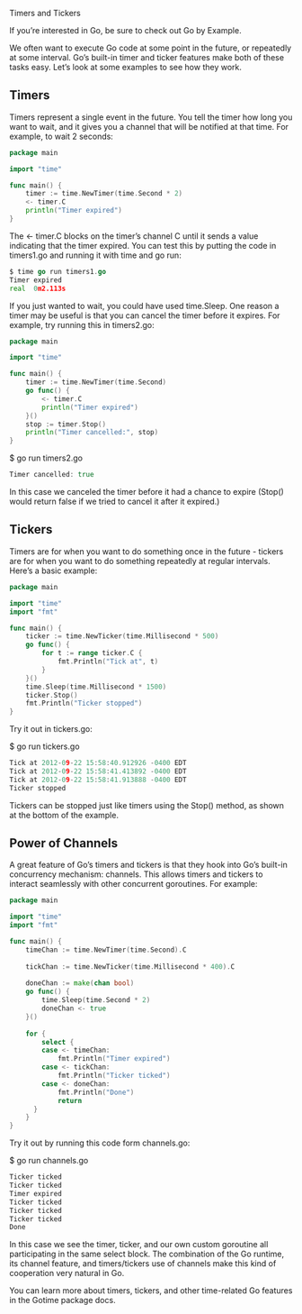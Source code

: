 Timers and Tickers

If you’re interested in Go, be sure to check out Go by Example.

We often want to execute Go code at some point in the future, or repeatedly at some interval. Go’s built-in timer and ticker features make both of these tasks easy. Let’s look at some examples to see how they work.

## Timers
Timers represent a single event in the future. You tell the timer how long you want to wait, and it gives you a channel that will be notified at that time. For example, to wait 2 seconds:
```go
package main

import "time"

func main() {
    timer := time.NewTimer(time.Second * 2)
    <- timer.C
    println("Timer expired")
}
```
The <- timer.C blocks on the timer’s channel C until it sends a value indicating that the timer expired. You can test this by putting the code in timers1.go and running it with time and go run:
```go
$ time go run timers1.go
Timer expired
real  0m2.113s
```
If you just wanted to wait, you could have used time.Sleep. One reason a timer may be useful is that you can cancel the timer before it expires. For example, try running this in timers2.go:
```go
package main

import "time"

func main() {
    timer := time.NewTimer(time.Second)
    go func() {
        <- timer.C
        println("Timer expired")
    }()
    stop := timer.Stop()
    println("Timer cancelled:", stop)
}
```

$ go run timers2.go
```go
Timer cancelled: true
```
In this case we canceled the timer before it had a chance to expire (Stop() would return false if we tried to cancel it after it expired.)

## Tickers
Timers are for when you want to do something once in the future - tickers are for when you want to do something repeatedly at regular intervals. Here’s a basic example:
```go
package main

import "time"
import "fmt"

func main() {
    ticker := time.NewTicker(time.Millisecond * 500)
    go func() {
        for t := range ticker.C {
            fmt.Println("Tick at", t)
        }
    }()
    time.Sleep(time.Millisecond * 1500)
    ticker.Stop()
    fmt.Println("Ticker stopped")
}
```
Try it out in tickers.go:

$ go run tickers.go
```go
Tick at 2012-09-22 15:58:40.912926 -0400 EDT
Tick at 2012-09-22 15:58:41.413892 -0400 EDT
Tick at 2012-09-22 15:58:41.913888 -0400 EDT
Ticker stopped
```
Tickers can be stopped just like timers using the Stop() method, as shown at the bottom of the example.

## Power of Channels
A great feature of Go’s timers and tickers is that they hook into Go’s built-in concurrency mechanism: channels. This allows timers and tickers to interact seamlessly with other concurrent goroutines. For example:
```go
package main

import "time"
import "fmt"

func main() {
    timeChan := time.NewTimer(time.Second).C
    
    tickChan := time.NewTicker(time.Millisecond * 400).C
    
    doneChan := make(chan bool)
    go func() {
        time.Sleep(time.Second * 2)
        doneChan <- true
    }()
    
    for {
        select {
        case <- timeChan:
            fmt.Println("Timer expired")
        case <- tickChan:
            fmt.Println("Ticker ticked")
        case <- doneChan:
            fmt.Println("Done")
            return
      }
    }
}
```
Try it out by running this code form channels.go:

$ go run channels.go
```go
Ticker ticked
Ticker ticked
Timer expired
Ticker ticked
Ticker ticked
Ticker ticked
Done
```
In this case we see the timer, ticker, and our own custom goroutine all participating in the same select block. The combination of the Go runtime, its channel feature, and timers/tickers use of channels make this kind of cooperation very natural in Go.

You can learn more about timers, tickers, and other time-related Go features in the Gotime package docs.